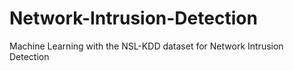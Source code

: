 # Network-Intrusion-Detection
Machine Learning with the NSL-KDD dataset for Network Intrusion Detection

